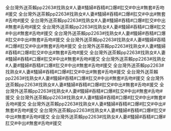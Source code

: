 全台灣外送茶賴pp2263#找熟女#人妻#騷婦#吞精#口爆#肛交#中出#無套#舌吻#援交
全台灣外送茶賴pp2263#找熟女#人妻#騷婦#吞精#口爆#肛交#中出#無套#舌吻#援交
全台灣外送茶賴pp2263#找熟女#人妻#騷婦#吞精#口爆#肛交#中出#無套#舌吻#援交
全台灣外送茶賴pp2263#找熟女#人妻#騷婦#吞精#口爆#肛交#中出#無套#舌吻#援交
全台灣外送茶賴pp2263#找熟女#人妻#騷婦#吞精#口爆#肛交#中出#無套#舌吻#援交
全台灣外送茶賴pp2263#找熟女#人妻#騷婦#吞精#口爆#肛交#中出#無套#舌吻#援交
全台灣外送茶賴pp2263#找熟女#人妻#騷婦#吞精#口爆#肛交#中出#無套#舌吻#援交
全台灣外送茶賴pp2263#找熟女#人妻#騷婦#吞精#口爆#肛交#中出#無套#舌吻#援交
全台灣外送茶賴pp2263#找熟女#人妻#騷婦#吞精#口爆#肛交#中出#無套#舌吻#援交
全台灣外送茶賴pp2263#找熟女#人妻#騷婦#吞精#口爆#肛交#中出#無套#舌吻#援交
全台灣外送茶賴pp2263#找熟女#人妻#騷婦#吞精#口爆#肛交#中出#無套#舌吻#援交
全台灣外送茶賴pp2263#找熟女#人妻#騷婦#吞精#口爆#肛交#中出#無套#舌吻#援交
全台灣外送茶賴pp2263#找熟女#人妻#騷婦#吞精#口爆#肛交#中出#無套#舌吻#援交
全台灣外送茶賴pp2263#找熟女#人妻#騷婦#吞精#口爆#肛交#中出#無套#舌吻#援交
全台灣外送茶賴pp2263#找熟女#人妻#騷婦#吞精#口爆#肛交#中出#無套#舌吻#援交
全台灣外送茶賴pp2263#找熟女#人妻#騷婦#吞精#口爆#肛交#中出#無套#舌吻#援交
全台灣外送茶賴pp2263#找熟女#人妻#騷婦#吞精#口爆#肛交#中出#無套#舌吻#援交
